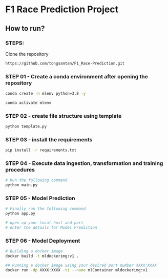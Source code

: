 # F1 Race Prediction Project

## How to run?
### STEPS:

Clone the repository

```bash
https://github.com/tongsantan/F1_Race-Prediction.git
```
### STEP 01 - Create a conda environment after opening the repository

```bash
conda create -n mlenv python=3.8 -y
```

```bash
conda activate mlenv
```

### STEP 02 - create file structure using template
```bash
python template.py
```

### STEP 03 - install the requirements
```bash
pip install -r requirements.txt
```

### STEP 04 - Execute data ingestion, transformation and training procedures

```bash
# Run the following command
python main.py
```

### STEP 05 - Model Prediction 

```bash
# Finally run the following command
python app.py
```

```bash
# open up your local host and port
# enter the details for Model Prediction
```

### STEP 06 - Model Deployment 

```bash
# Building a docker image
docker build -t mldockerimg:v1 .

## Running a docker image using your desired port number XXXX:XXXX
docker run -dp XXXX:XXXX -ti --name mlContainer mldockerimg:v1
```




